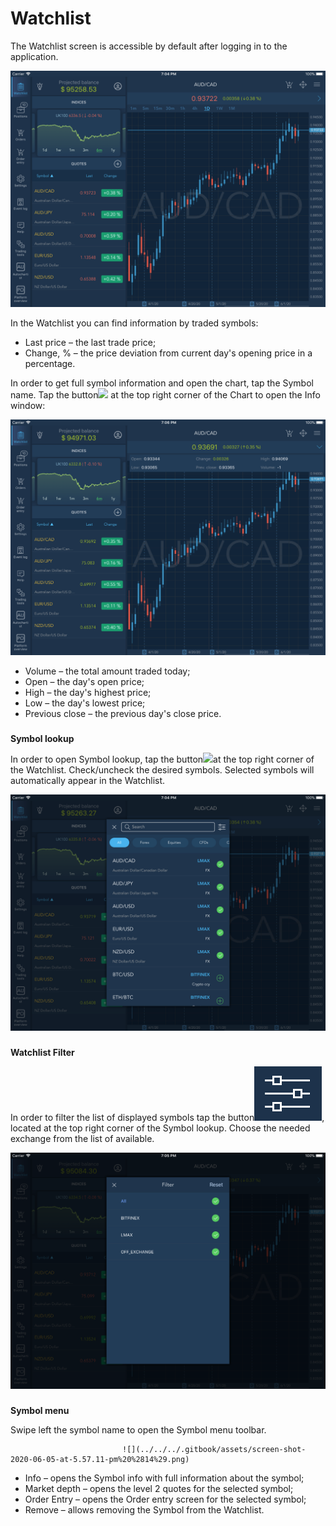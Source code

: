 # Watchlist


The Watchlist screen is accessible by default after logging in to the application.

![](../../../.gitbook/assets/1%20%28117%29.png)


In the Watchlist you can find information by traded symbols:

* Last price – the last trade price;
* Change, % – the price deviation from current day's opening price in a percentage.

In order to get full symbol information and open the chart, tap the Symbol name. Tap the button![](../../../.gitbook/assets/2.jpg)
at the top right corner of the Chart to open the Info window:

![](../../../.gitbook/assets/2%20%28100%29.png)

* Volume – the total amount traded today;
* Open – the day's open price;
* High – the day's highest price;
* Low – the day's lowest price;
* Previous close – the previous day's close price.

### 
**Symbol lookup** 

In order to open Symbol lookup, tap the button![](../../../.gitbook/assets/4.jpg)at the top right corner of the Watchlist. Check/uncheck the desired symbols. Selected symbols will automatically appear in the Watchlist.

![](../../../.gitbook/assets/3%20%2883%29.png)

### 
**Watchlist Filter** 

In order to filter the list of displayed symbols tap the button![](../../../.gitbook/assets/4-.png), 
located at the top right corner of the Symbol lookup. Choose the needed exchange from the list of available.

![](../../../.gitbook/assets/4%20%2857%29.png)

### 
**Symbol menu**

Swipe left the symbol name to open the Symbol menu toolbar.

                             ![](../../../.gitbook/assets/screen-shot-2020-06-05-at-5.57.11-pm%20%2814%29.png)                              

* Info – opens the Symbol info with full information about the symbol;
* Market depth – opens the level 2 quotes for the selected symbol;
* Order Entry – opens the Order entry screen for the selected symbol;
* Remove – allows removing the Symbol from the Watchlist.



